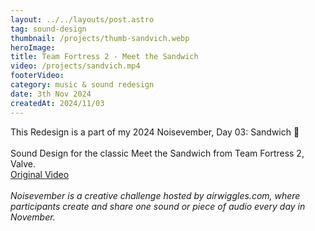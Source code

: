 ```yaml
---
layout: ../../layouts/post.astro
tag: sound-design
thumbnail: /projects/thumb-sandvich.webp
heroImage: 
title: Team Fortress 2 - Meet the Sandwich
video: /projects/sandvich.mp4
footerVideo: 
category: music & sound redesign
date: 3th Nov 2024
createdAt: 2024/11/03
---
```

<div>
This Redesign is a part of my 2024 Noisevember, Day 03: Sandwich 🥪
</div>
<br>
<div>
Sound Design for the classic Meet the Sandwich from Team Fortress 2, Valve.
</div>
</div>
<a href="https://youtu.be/_prZ0JrbQrU?si=wzCEurOWFu-_pfGg&t=44" target="_blank" rel="noopener noreferrer">Original Video</a>
</div>
<br><br>
<div>
    <i>Noisevember is a creative challenge hosted by airwiggles.com, where participants create and share one sound or piece of audio every day in November.</i>
</div>
